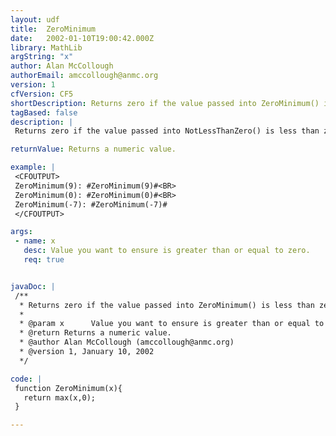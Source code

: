 ```yaml
---
layout: udf
title:  ZeroMinimum
date:   2002-01-10T19:00:42.000Z
library: MathLib
argString: "x"
author: Alan McCollough
authorEmail: amccollough@anmc.org
version: 1
cfVersion: CF5
shortDescription: Returns zero if the value passed into ZeroMinimum() is less than zero.
tagBased: false
description: |
 Returns zero if the value passed into NotLessThanZero() is less than zero. If the input value is greater than zero, the iput value is returned.

returnValue: Returns a numeric value.

example: |
 <CFOUTPUT>
 ZeroMinimum(9): #ZeroMinimum(9)#<BR>
 ZeroMinimum(0): #ZeroMinimum(0)#<BR>
 ZeroMinimum(-7): #ZeroMinimum(-7)#
 </CFOUTPUT>

args:
 - name: x
   desc: Value you want to ensure is greater than or equal to zero.
   req: true


javaDoc: |
 /**
  * Returns zero if the value passed into ZeroMinimum() is less than zero.
  * 
  * @param x      Value you want to ensure is greater than or equal to zero. 
  * @return Returns a numeric value. 
  * @author Alan McCollough (amccollough@anmc.org) 
  * @version 1, January 10, 2002 
  */

code: |
 function ZeroMinimum(x){      
   return max(x,0);
 }

---
```


